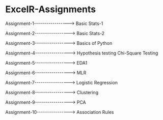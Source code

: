 # ExcelR-Assignments

Assignment-1-----------------> Basic Stats-1

Assignment-2-----------------> Basic Stats-2

Assignment-3-----------------> Basics of Python

Assignment-4-----------------> Hypothesis testing Chi-Square Testing

Assignment-5-----------------> EDA1

Assignment-6-----------------> MLR

Assignment-7-----------------> Logistic Regression

Assignment-8-----------------> Clustering

Assignment-9-----------------> PCA

Assignment-10----------------> Association Rules
